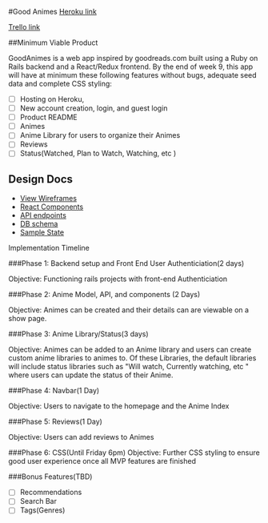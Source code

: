 #Good Animes
[Heroku link][heroku]

[Trello link][trello]

[heroku]: https://goodanimes.herokuapp.com/
[trello]: https://trello.com/b/i3k7hSTv/goodanime

##Minimum Viable Product

GoodAnimes is a web app inspired by goodreads.com built using a Ruby on Rails backend and a React/Redux frontend. By the end of week 9, this app will have at minimum these following features without bugs, adequate seed data and complete CSS styling:

- [ ] Hosting on Heroku,
- [ ] New account creation, login, and guest login
- [ ] Product README
- [ ] Animes
- [ ] Anime Library for users to organize their Animes
- [ ] Reviews
- [ ] Status(Watched, Plan to Watch, Watching, etc )

## Design Docs
* [View Wireframes][wireframes]
* [React Components][components]
* [API endpoints][api-endpoints]
* [DB schema][schema]
* [Sample State][sample-state]

[wireframes]: /wireframes
[components]: /component-hierarchy.md
[sample-state]: /sample-state.md
[api-endpoints]: /api-endpoints.md
[schema]: /schema.md



Implementation Timeline

###Phase 1: Backend setup and Front End User Authenticiation(2 days)

Objective: Functioning rails projects with front-end Authenticiation

###Phase 2: Anime Model, API, and components (2 Days)

Objective: Animes can be created and their details can are viewable on a show page.

###Phase 3: Anime Library/Status(3 days)

Objective: Animes can be added to an Anime library and users can create custom anime libraries to animes to. Of these Libraries, the default libraries will include status libraries such as "Will watch, Currently watching, etc " where users can update the status of their Anime.

###Phase 4: Navbar(1 Day)

Objective: Users to navigate to the homepage and the Anime Index

###Phase 5: Reviews(1 Day)

Objective: Users can add reviews to Animes


###Phase 6: CSS(Until Friday 6pm)
Objective: Further CSS styling to ensure good user experience once all MVP features are finished

###Bonus Features(TBD)
- [ ] Recommendations
- [ ] Search Bar
- [ ] Tags(Genres)
